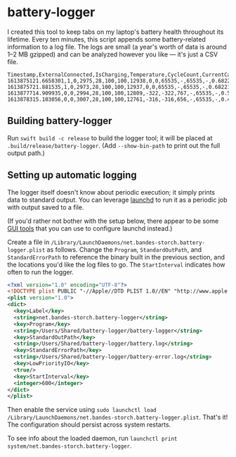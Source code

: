 # battery-logger

I created this tool to keep tabs on my laptop's battery health throughout its lifetime. Every ten minutes, this script appends some battery-related information to a log file. The logs are small (a year's worth of data is around 1–2 MB gzipped) and can be analyzed however you like — it's just a CSV file.

```
Timestamp,ExternalConnected,IsCharging,Temperature,CycleCount,CurrentCapacity,MaxCapacity,Voltage,Amperage,InstantAmperage,AvgTimeToEmpty,InstantTimeToEmpty,AvgTimeToFull,InstantTimeToFull,DisplayBrightness,KeyboardBacklightBrightness
1613875121.6658301,1,0,2975,28,100,100,12938,0,0,65535,-,65535,-,0.6822185516357422,0.0
1613875721.881535,1,0,2973,28,100,100,12937,0,0,65535,-,65535,-,0.6822185516357422,0.0
1613877714.909935,0,0,2994,28,100,100,12809,-322,-322,767,-,65535,-,0.5384500622749329,0.2665714621543884
1613878315.103056,0,0,3007,28,100,100,12761,-316,-316,656,-,65535,-,0.46875,0.0878523588180542
```

## Building battery-logger

Run `swift build -c release` to build the logger tool; it will be placed at `.build/release/battery-logger`. (Add `--show-bin-path` to print out the full output path.)

## Setting up automatic logging

The logger itself doesn't know about periodic execution; it simply prints data to standard output. You can leverage [launchd](https://www.launchd.info/) to run it as a periodic job with output saved to a file.

(If you'd rather not bother with the setup below, there appear to be some [GUI tools](https://apple.stackexchange.com/q/19740/8318) that you can use to configure launchd instead.)

Create a file in `/Library/LaunchDaemons/net.bandes-storch.battery-logger.plist` as follows. Change the `Program`, `StandardOutPath`, and `StandardErrorPath` to reference the binary built in the previous section, and the locations you'd like the log files to go. The `StartInterval` indicates how often to run the logger.

```xml
<?xml version="1.0" encoding="UTF-8"?>
<!DOCTYPE plist PUBLIC "-//Apple//DTD PLIST 1.0//EN" "http://www.apple.com/DTDs/PropertyList-1.0.dtd">
<plist version="1.0">
<dict>
  <key>Label</key>
  <string>net.bandes-storch.battery-logger</string>
  <key>Program</key>
  <string>/Users/Shared/battery-logger/battery-logger</string>
  <key>StandardOutPath</key>
  <string>/Users/Shared/battery-logger/battery.log</string>
  <key>StandardErrorPath</key>
  <string>/Users/Shared/battery-logger/battery-error.log</string>
  <key>LowPriorityIO</key>
  <true/>
  <key>StartInterval</key>
  <integer>600</integer>
</dict>
</plist>
```

Then enable the service using `sudo launchctl load /Library/LaunchDaemons/net.bandes-storch.battery-logger.plist`. That's it! The configuration should persist across system restarts.

To see info about the loaded daemon, run `launchctl print system/net.bandes-storch.battery-logger`.
